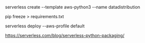 serverless create --template aws-python3 --name datadistribution

pip freeze > requirements.txt

serverless deploy --aws-profile default

https://serverless.com/blog/serverless-python-packaging/
